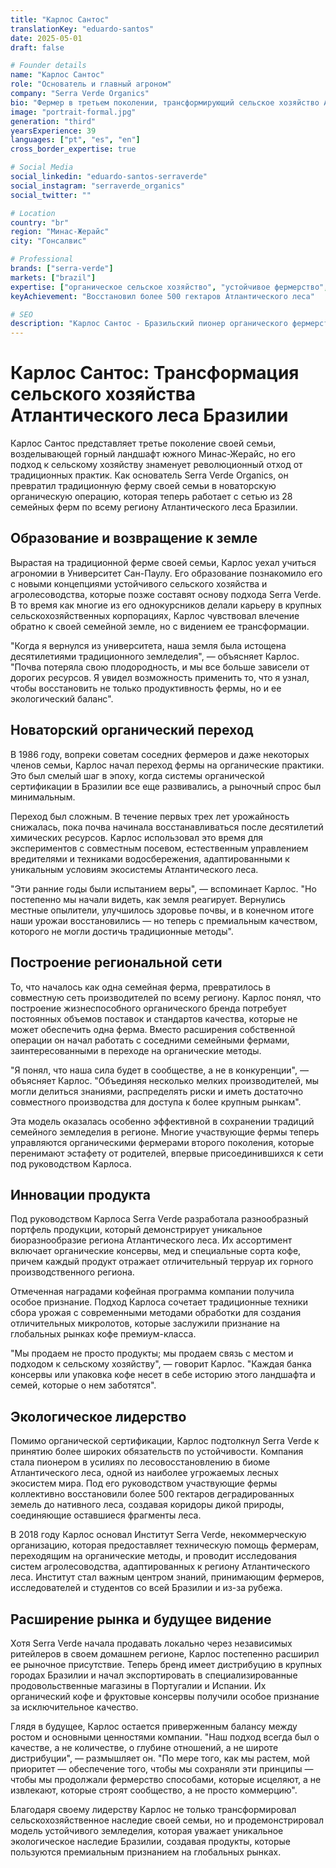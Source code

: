 ```yaml
---
title: "Карлос Сантос"
translationKey: "eduardo-santos"
date: 2025-05-01
draft: false

# Founder details
name: "Карлос Сантос"
role: "Основатель и главный агроном"
company: "Serra Verde Organics"
bio: "Фермер в третьем поколении, трансформирующий сельское хозяйство Атлантического леса Бразилии через органические практики."
image: "portrait-formal.jpg"
generation: "third"
yearsExperience: 39
languages: ["pt", "es", "en"]
cross_border_expertise: true

# Social Media
social_linkedin: "eduardo-santos-serraverde"
social_instagram: "serraverde_organics"
social_twitter: ""

# Location
country: "br"
region: "Минас-Жерайс"
city: "Гонсалвис"

# Professional
brands: ["serra-verde"]
markets: ["brazil"]
expertise: ["органическое сельское хозяйство", "устойчивое фермерство", "агролесоводство", "развитие экспорта"]
keyAchievement: "Восстановил более 500 гектаров Атлантического леса"

# SEO
description: "Карлос Сантос - Бразильский пионер органического фермерства, трансформирующий сельское хозяйство Атлантического леса через устойчивые практики."
---
```


# Карлос Сантос: Трансформация сельского хозяйства Атлантического леса Бразилии

Карлос Сантос представляет третье поколение своей семьи, возделывающей горный ландшафт южного Минас-Жерайс, но его подход к сельскому хозяйству знаменует революционный отход от традиционных практик. Как основатель Serra Verde Organics, он превратил традиционную ферму своей семьи в новаторскую органическую операцию, которая теперь работает с сетью из 28 семейных ферм по всему региону Атлантического леса Бразилии.

## Образование и возвращение к земле

Вырастая на традиционной ферме своей семьи, Карлос уехал учиться агрономии в Университет Сан-Паулу. Его образование познакомило его с новыми концепциями устойчивого сельского хозяйства и агролесоводства, которые позже составят основу подхода Serra Verde. В то время как многие из его однокурсников делали карьеру в крупных сельскохозяйственных корпорациях, Карлос чувствовал влечение обратно к своей семейной земле, но с видением ее трансформации.

"Когда я вернулся из университета, наша земля была истощена десятилетиями традиционного земледелия", — объясняет Карлос. "Почва потеряла свою плодородность, и мы все больше зависели от дорогих ресурсов. Я увидел возможность применить то, что я узнал, чтобы восстановить не только продуктивность фермы, но и ее экологический баланс".

## Новаторский органический переход

В 1986 году, вопреки советам соседних фермеров и даже некоторых членов семьи, Карлос начал переход фермы на органические практики. Это был смелый шаг в эпоху, когда системы органической сертификации в Бразилии все еще развивались, а рыночный спрос был минимальным.

Переход был сложным. В течение первых трех лет урожайность снижалась, пока почва начинала восстанавливаться после десятилетий химических ресурсов. Карлос использовал это время для экспериментов с совместным посевом, естественным управлением вредителями и техниками водосбережения, адаптированными к уникальным условиям экосистемы Атлантического леса.

"Эти ранние годы были испытанием веры", — вспоминает Карлос. "Но постепенно мы начали видеть, как земля реагирует. Вернулись местные опылители, улучшилось здоровье почвы, и в конечном итоге наши урожаи восстановились — но теперь с премиальным качеством, которого не могли достичь традиционные методы".

## Построение региональной сети

То, что началось как одна семейная ферма, превратилось в совместную сеть производителей по всему региону. Карлос понял, что построение жизнеспособного органического бренда потребует постоянных объемов поставок и стандартов качества, которые не может обеспечить одна ферма. Вместо расширения собственной операции он начал работать с соседними семейными фермами, заинтересованными в переходе на органические методы.

"Я понял, что наша сила будет в сообществе, а не в конкуренции", — объясняет Карлос. "Объединяя несколько мелких производителей, мы могли делиться знаниями, распределять риски и иметь достаточно совместного производства для доступа к более крупным рынкам".

Эта модель оказалась особенно эффективной в сохранении традиций семейного земледелия в регионе. Многие участвующие фермы теперь управляются органическими фермерами второго поколения, которые перенимают эстафету от родителей, впервые присоединившихся к сети под руководством Карлоса.

## Инновации продукта

Под руководством Карлоса Serra Verde разработала разнообразный портфель продукции, который демонстрирует уникальное биоразнообразие региона Атлантического леса. Их ассортимент включает органические консервы, мед и специальные сорта кофе, причем каждый продукт отражает отличительный терруар их горного производственного региона.

Отмеченная наградами кофейная программа компании получила особое признание. Подход Карлоса сочетает традиционные техники сбора урожая с современными методами обработки для создания отличительных микролотов, которые заслужили признание на глобальных рынках кофе премиум-класса.

"Мы продаем не просто продукты; мы продаем связь с местом и подходом к сельскому хозяйству", — говорит Карлос. "Каждая банка консервы или упаковка кофе несет в себе историю этого ландшафта и семей, которые о нем заботятся".

## Экологическое лидерство

Помимо органической сертификации, Карлос подтолкнул Serra Verde к принятию более широких обязательств по устойчивости. Компания стала пионером в усилиях по лесовосстановлению в биоме Атлантического леса, одной из наиболее угрожаемых лесных экосистем мира. Под его руководством участвующие фермы коллективно восстановили более 500 гектаров деградированных земель до нативного леса, создавая коридоры дикой природы, соединяющие оставшиеся фрагменты леса.

В 2018 году Карлос основал Институт Serra Verde, некоммерческую организацию, которая предоставляет техническую помощь фермерам, переходящим на органические методы, и проводит исследования систем агролесоводства, адаптированных к региону Атлантического леса. Институт стал важным центром знаний, принимающим фермеров, исследователей и студентов со всей Бразилии и из-за рубежа.

## Расширение рынка и будущее видение

Хотя Serra Verde начала продавать локально через независимых ритейлеров в своем домашнем регионе, Карлос постепенно расширил ее рыночное присутствие. Теперь бренд имеет дистрибуцию в крупных городах Бразилии и начал экспортировать в специализированные продовольственные магазины в Португалии и Испании. Их органический кофе и фруктовые консервы получили особое признание за исключительное качество.

Глядя в будущее, Карлос остается приверженным балансу между ростом и основными ценностями компании. "Наш подход всегда был о качестве, а не количестве, о глубине отношений, а не широте дистрибуции", — размышляет он. "По мере того, как мы растем, мой приоритет — обеспечение того, чтобы мы сохраняли эти принципы — чтобы мы продолжали фермерство способами, которые исцеляют, а не извлекают, которые строят сообщество, а не просто коммерцию".

Благодаря своему лидерству Карлос не только трансформировал сельскохозяйственное наследие своей семьи, но и продемонстрировал модель устойчивого земледелия, которая уважает уникальное экологическое наследие Бразилии, создавая продукты, которые пользуются премиальным признанием на глобальных рынках.
